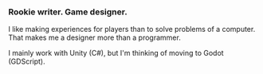 ### Rookie writer. Game designer.

I like making experiences for players than to solve problems of a computer. That makes me a designer more than a programmer.

I mainly work with Unity (C#), but I'm thinking of moving to Godot (GDScript).
<!--
**daspruthvi96/daspruthvi96** is a ✨ _special_ ✨ repository because its `README.md` (this file) appears on your GitHub profile.

Here are some ideas to get you started:

- 🔭 I’m currently working on ...
- 🌱 I’m currently learning ...
- 👯 I’m looking to collaborate on ...
- 🤔 I’m looking for help with ...
- 💬 Ask me about ...
- 📫 How to reach me: ...
- 😄 Pronouns: ...
- ⚡ Fun fact: ...
-->
